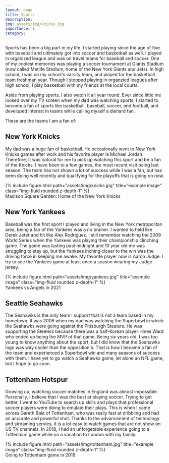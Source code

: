 ```yaml
---
layout: page
title: Sports
description: 
img: assets/img/knicks.jpg
importance: 1
category: 
---
```

Sports has been a big part in my life. I started playing since the age of five with baseball and ultimately got into soccer and basketball as well. I played in organized league and was on travel teams for baseball and soccer. One of my coolest memories was playing a soccer tournament at Giants Stadium (now called Metlife Stadium, home of the New York Giants and Jets). In high school, I was on my school's varsity team, and played for the basketball team freshman year. Though I stopped playing in organzied leagues after high school, I play basketball with my friends at the local courts.

Aside from playing sports, I also watch it all year round. Ever since little me looked over my TV screen when my dad was watching sports, I started to become a fan of sports like basketball, baseball, soccer, and football, and developed interest in teams while calling myself a diehard fan.

These are the teams I am a fan of:

## New York Knicks
My dad was a huge fan of basketball. He occasionally went to New York Knicks games after work and his favorite player is Michael Jordan. Therefore, it was natural for me to pick up watching this sport and be a fan of the Knicks. I have been to a few games, the most recent visit being last season. The team has not shown a lot of success while I was a fan, but has been doing well recently and qualifying for the playoffs that is going on now.
<div class="row">
    <div class="col-sm mt-3 mt-md-0">
        {% include figure.html path="assets/img/knicks.jpg" title="example image" class="img-fluid rounded z-depth-1" %}
    </div>
</div>
<div class="caption">
    Madison Square Garden: Home of the New York Knicks
</div>

## New York Yankees
Baseball was the first sport I played and living in the New York metropolitan area, being a fan of the Yankees was a no brainer. I wanted to field like Derek Jeter and hit like Alex Rodriguez. I still remember watching the 2009 World Series when the Yankees was playing their championship clinching game. The game was lasting past midnight and 10 year old me was struggling to stay up, but the Yankees inching closer to the win was the driving force in keeping me awake. My favorite player now is Aaron Judge. I try to see the Yankees game at least once a season wearing my Judge jersey.

<div class="row">
    <div class="col-sm mt-3 mt-md-0">
        {% include figure.html path="assets/img/yankees.jpg" title="example image" class="img-fluid rounded z-depth-1" %}
    </div>
</div>
<div class="caption">
    Yankees vs Angels in 2021
</div>

## Seattle Seahawks
The Seahawks is the only team I support that is not a team based in my hometown. It was 2006 when my dad was watching the Superbowl in which the Seahawks were going against the Pittsburgh Steelers. He was supporting the Steelers because there was a half-Korean player Hines Ward who ended up being the MVP of that game. Being six years old, I was too young to know anything about the sport, but I did know that the Seahawks logo was way cooler than the opposition's. That is how I became a fan of the team and experienced a Superbowl win and many seasons of success with them. I have yet to go watch a Seahawks game, let alone an NFL game, but I hope to go soon.

## Tottenham Hotspur
Growing up, watching soccer matches in England was almost impossible. Personally, I believe that I was the best at playing soccer. Trying to get better, I went to YouTube to search up skills and plays that professional soccer players were doing to emulate their plays. This is when I came across Gareth Bale of Tottenham, who was really fast at dribbling and had an accurate and powerful shot. Thanks to the advancement of technology and streaming servies, it is a lot easy to watch games that are not show on US TV channels. In 2018, I had an unforgetable experience going to a Tottenham game while on a vacation to London with my family.

<div class="row">
    <div class="col-sm mt-3 mt-md-0">
        {% include figure.html path="assets/img/tottenham.jpg" title="example image" class="img-fluid rounded z-depth-1" %}
    </div>
</div>
<div class="caption">
    Going to Tottenham game in 2018
</div>